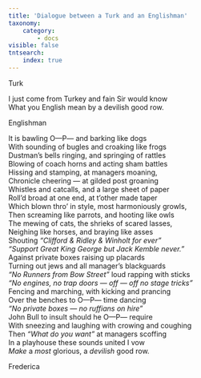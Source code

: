 ```yaml
---
title: 'Dialogue between a Turk and an Englishman'
taxonomy:
    category:
        - docs
visible: false
tntsearch:
    index: true
---
```


<span class="title">Turk  </span>
  
I just come from Turkey and fain Sir would know  
What you English mean by a devilish good row.  
  
<span class="title">Englishman  </span>
  
It is bawling O—P— and barking like dogs  
With sounding of bugles and croaking like frogs  
Dustman’s bells ringing, and springing of rattles  
Blowing of coach horns and acting sham battles  
Hissing and stamping, at managers moaning,  
Chronicle cheering — at gilded post groaning  
Whistles and catcalls, and a large sheet of paper  
Roll’d broad at one end, at t’other made taper  
Which blown thro’ in style, most harmoniously growls,  
Then screaming like parrots, and hooting like owls  
The mewing of cats, the shrieks of scared lasses,  
Neighing like horses, and braying like asses  
Shouting *“Clifford & Ridley & Winholt for ever”*  
*“Support Great King George but Jack Kemble never.”*  
Against private boxes raising up placards  
Turning out jews and all manager’s blackguards  
*“No Runners from Bow Street”* loud rapping with sticks  
*“No engines, no trap doors — off — off no stage tricks”*  
Fencing and marching, with kicking and prancing  
Over the benches to O—P— time dancing  
*“No private boxes — no ruffians on hire”*  
John Bull to insult should he O—P— require  
With sneezing and laughing with crowing and coughing  
Then *“What do you want”* at managers scoffing  
In a playhouse these sounds united I vow  
*Make* a *most* glorious, a *devilish* good row.  
  
Frederica